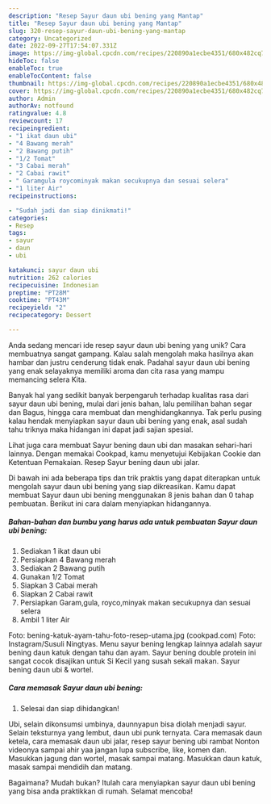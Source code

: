 ```yaml
---
description: "Resep Sayur daun ubi bening yang Mantap"
title: "Resep Sayur daun ubi bening yang Mantap"
slug: 320-resep-sayur-daun-ubi-bening-yang-mantap
category: Uncategorized
date: 2022-09-27T17:54:07.331Z
image: https://img-global.cpcdn.com/recipes/220890a1ecbe4351/680x482cq70/sayur-daun-ubi-bening-foto-resep-utama.jpg
hideToc: false
enableToc: true
enableTocContent: false
thumbnail: https://img-global.cpcdn.com/recipes/220890a1ecbe4351/680x482cq70/sayur-daun-ubi-bening-foto-resep-utama.jpg
cover: https://img-global.cpcdn.com/recipes/220890a1ecbe4351/680x482cq70/sayur-daun-ubi-bening-foto-resep-utama.jpg
author: Admin
authorAv: notfound
ratingvalue: 4.8
reviewcount: 17
recipeingredient:
- "1 ikat daun ubi"
- "4 Bawang merah"
- "2 Bawang putih"
- "1/2 Tomat"
- "3 Cabai merah"
- "2 Cabai rawit"
- " Garamgula roycominyak makan secukupnya dan sesuai selera"
- "1 liter Air"
recipeinstructions:

- "Sudah jadi dan siap dinikmati!"
categories:
- Resep
tags:
- sayur
- daun
- ubi

katakunci: sayur daun ubi 
nutrition: 262 calories
recipecuisine: Indonesian
preptime: "PT28M"
cooktime: "PT43M"
recipeyield: "2"
recipecategory: Dessert

---
```





Anda sedang mencari ide resep sayur daun ubi bening yang unik? Cara membuatnya sangat gampang. Kalau salah mengolah maka hasilnya akan hambar dan justru cenderung tidak enak. Padahal sayur daun ubi bening yang enak selayaknya memiliki aroma dan cita rasa yang mampu memancing selera Kita.





Banyak hal yang sedikit banyak berpengaruh terhadap kualitas rasa dari sayur daun ubi bening, mulai dari jenis bahan, lalu pemilihan bahan segar dan Bagus, hingga cara membuat dan menghidangkannya. Tak perlu pusing kalau hendak menyiapkan sayur daun ubi bening yang enak,      asal sudah tahu triknya maka hidangan ini dapat jadi sajian spesial.














Lihat juga cara membuat Sayur bening daun ubi dan masakan sehari-hari lainnya. Dengan memakai Cookpad, kamu menyetujui Kebijakan Cookie dan Ketentuan Pemakaian. Resep Sayur bening daun ubi jalar.






Di bawah ini ada beberapa tips dan trik praktis yang dapat diterapkan untuk mengolah sayur daun ubi bening yang siap dikreasikan. Kamu dapat membuat Sayur daun ubi bening menggunakan 8 jenis bahan dan 0 tahap pembuatan. Berikut ini cara dalam menyiapkan hidangannya.

<!--inarticleads1-->

##### Bahan-bahan dan bumbu yang harus ada untuk pembuatan Sayur daun ubi bening:

1. Sediakan 1 ikat daun ubi
1. Persiapkan 4 Bawang merah
1. Sediakan 2 Bawang putih
1. Gunakan 1/2 Tomat
1. Siapkan 3 Cabai merah
1. Siapkan 2 Cabai rawit
1. Persiapkan  Garam,gula, royco,minyak makan secukupnya dan sesuai selera
1. Ambil 1 liter Air


Foto: bening-katuk-ayam-tahu-foto-resep-utama.jpg (cookpad.com) Foto: Instagram/Susuli Ningtyas. Menu sayur bening lengkap lainnya adalah sayur bening daun katuk dengan tahu dan ayam. Sayur bening double protein ini sangat cocok disajikan untuk Si Kecil yang susah sekali makan. Sayur bening daun ubi &amp; wortel. 

<!--inarticleads2-->

##### Cara memasak Sayur daun ubi bening:


1. Selesai dan siap dihidangkan!

Ubi, selain dikonsumsi umbinya, daunnyapun bisa diolah menjadi sayur. Selain teksturnya yang lembut, daun ubi punk ternyata. Cara memasak daun ketela, cara memasak daun ubi jalar, resep sayur bening ubi rambat Nonton videonya sampai ahir yaa jangan lupa subscribe, like, komen dan. Masukkan jagung dan wortel, masak sampai matang. Masukkan daun katuk, masak sampai mendidih dan matang. 

Bagaimana? Mudah bukan? Itulah cara menyiapkan sayur daun ubi bening yang bisa anda praktikkan di rumah. Selamat mencoba!
